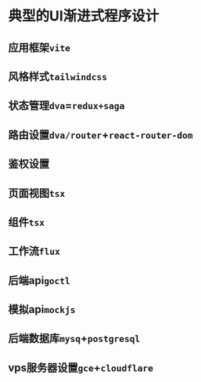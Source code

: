 # 典型的UI渐进式程序设计

## 应用框架`vite`

## 风格样式`tailwindcss`

## 状态管理`dva`=`redux+saga`

## 路由设置`dva/router`+`react-router-dom`

## 鉴权设置

## 页面视图`tsx`

## 组件`tsx`

## 工作流`flux`

## 后端api`goctl`

## 模拟api`mockjs`

## 后端数据库`mysq`+`postgresql`

## vps服务器设置`gce`+`cloudflare`